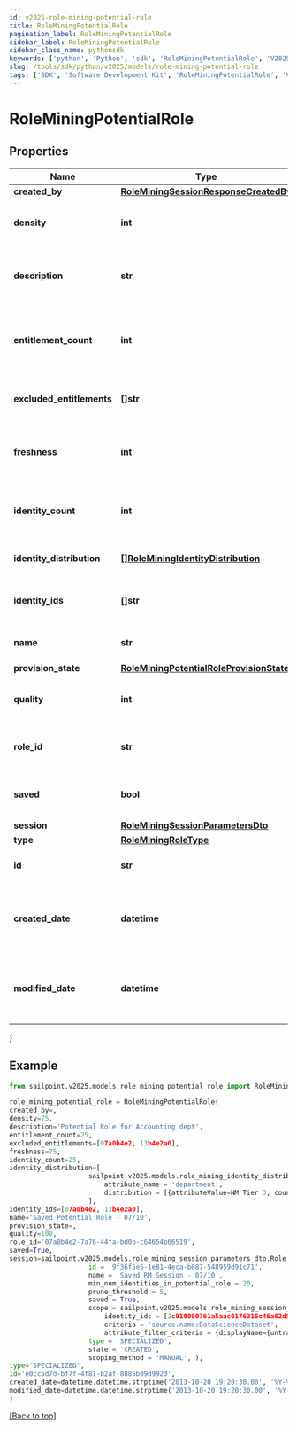```yaml
---
id: v2025-role-mining-potential-role
title: RoleMiningPotentialRole
pagination_label: RoleMiningPotentialRole
sidebar_label: RoleMiningPotentialRole
sidebar_class_name: pythonsdk
keywords: ['python', 'Python', 'sdk', 'RoleMiningPotentialRole', 'V2025RoleMiningPotentialRole'] 
slug: /tools/sdk/python/v2025/models/role-mining-potential-role
tags: ['SDK', 'Software Development Kit', 'RoleMiningPotentialRole', 'V2025RoleMiningPotentialRole']
---
```


# RoleMiningPotentialRole


## Properties

Name | Type | Description | Notes
------------ | ------------- | ------------- | -------------
**created_by** | [**RoleMiningSessionResponseCreatedBy**](role-mining-session-response-created-by) |  | [optional] 
**density** | **int** | The density of a potential role. | [optional] 
**description** | **str** | The description of a potential role. | [optional] 
**entitlement_count** | **int** | The number of entitlements in a potential role. | [optional] 
**excluded_entitlements** | **[]str** | The list of entitlement ids to be excluded. | [optional] 
**freshness** | **int** | The freshness of a potential role. | [optional] 
**identity_count** | **int** | The number of identities in a potential role. | [optional] 
**identity_distribution** | [**[]RoleMiningIdentityDistribution**](role-mining-identity-distribution) | Identity attribute distribution. | [optional] 
**identity_ids** | **[]str** | The list of ids in a potential role. | [optional] 
**name** | **str** | Name of the potential role. | [optional] 
**provision_state** | [**RoleMiningPotentialRoleProvisionState**](role-mining-potential-role-provision-state) |  | [optional] 
**quality** | **int** | The quality of a potential role. | [optional] 
**role_id** | **str** | The roleId of a potential role. | [optional] 
**saved** | **bool** | The potential role's saved status. | [optional] 
**session** | [**RoleMiningSessionParametersDto**](role-mining-session-parameters-dto) |  | [optional] 
**type** | [**RoleMiningRoleType**](role-mining-role-type) |  | [optional] 
**id** | **str** | Id of the potential role | [optional] 
**created_date** | **datetime** | The date-time when this potential role was created. | [optional] 
**modified_date** | **datetime** | The date-time when this potential role was modified. | [optional] 
}

## Example

```python
from sailpoint.v2025.models.role_mining_potential_role import RoleMiningPotentialRole

role_mining_potential_role = RoleMiningPotentialRole(
created_by=,
density=75,
description='Potential Role for Accounting dept',
entitlement_count=25,
excluded_entitlements=[07a0b4e2, 13b4e2a0],
freshness=75,
identity_count=25,
identity_distribution=[
                    sailpoint.v2025.models.role_mining_identity_distribution.Role Mining Identity Distribution(
                        attribute_name = 'department', 
                        distribution = [{attributeValue=NM Tier 3, count=6}], )
                    ],
identity_ids=[07a0b4e2, 13b4e2a0],
name='Saved Potential Role - 07/10',
provision_state=,
quality=100,
role_id='07a0b4e2-7a76-44fa-bd0b-c64654b66519',
saved=True,
session=sailpoint.v2025.models.role_mining_session_parameters_dto.Role Mining Session Parameters Dto(
                    id = '9f36f5e5-1e81-4eca-b087-548959d91c71', 
                    name = 'Saved RM Session - 07/10', 
                    min_num_identities_in_potential_role = 20, 
                    prune_threshold = 5, 
                    saved = True, 
                    scope = sailpoint.v2025.models.role_mining_session_scope.Role Mining Session Scope(
                        identity_ids = [2c918090761a5aac0176215c46a62d58, 2c918090761a5aac01722015c46a62d42], 
                        criteria = 'source.name:DataScienceDataset', 
                        attribute_filter_criteria = {displayName={untranslated=Location: Miami}, ariaLabel={untranslated=Location: Miami}, data={displayName={translateKey=IDN.IDENTITY_ATTRIBUTES.LOCATION}, name=location, operator=EQUALS, values=[Miami]}}, ), 
                    type = 'SPECIALIZED', 
                    state = 'CREATED', 
                    scoping_method = 'MANUAL', ),
type='SPECIALIZED',
id='e0cc5d7d-bf7f-4f81-b2af-8885b09d9923',
created_date=datetime.datetime.strptime('2013-10-20 19:20:30.00', '%Y-%m-%d %H:%M:%S.%f'),
modified_date=datetime.datetime.strptime('2013-10-20 19:20:30.00', '%Y-%m-%d %H:%M:%S.%f')
)

```
[[Back to top]](#) 

